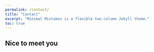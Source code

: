 ```yaml
---
permalink: /contact/
title: "Contact"
excerpt: "Minimal Mistakes is a flexible two-column Jekyll theme."
toc: true
---
```

## Nice to meet you


